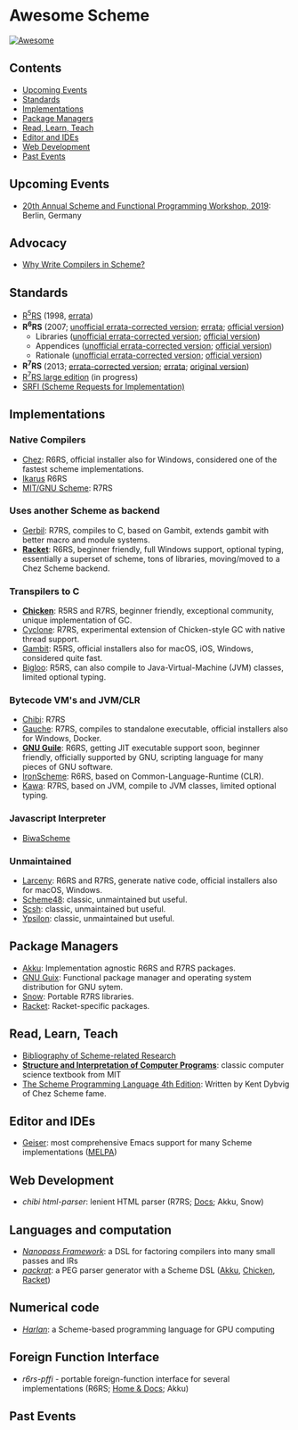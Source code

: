 # Awesome Scheme

[![Awesome](https://awesome.re/badge.svg)](https://awesome.re)

## Contents

- [Upcoming Events](#upcoming-events)
- [Standards](#standards)
- [Implementations](#implementations)
- [Package Managers](#package-managers)
- [Read, Learn, Teach](#read-learn-teach)
- [Editor and IDEs](#editor-and-ides)
- [Web Development](#web-development)
- [Past Events](#past-events)

## Upcoming Events

- [20th Annual Scheme and Functional Programming Workshop, 2019](https://thomas.gilray.org/scheme-2019/): Berlin, Germany

## Advocacy

* [Why Write Compilers in Scheme?](https://blog.theincredibleholk.org/blog/2013/07/09/why-write-compilers-in-scheme/)

## Standards

* [R<sup>5</sup>RS](https://schemers.org/Documents/Standards/R5RS/r5rs.pdf) (1998, [errata](http://mumble.net/~kelsey/r5rs-errata.html))
* **R<sup>6</sup>RS** (2007; [unofficial errata-corrected version](https://weinholt.se/scheme/r6rs/r6rs.pdf); [errata](http://www.r6rs.org/r6rs-errata.html); [official version](http://www.r6rs.org/final/r6rs.pdf))
  * Libraries ([unofficial errata-corrected version](https://weinholt.se/scheme/r6rs/r6rs-lib.pdf); [official version](http://www.r6rs.org/final/r6rs-lib.pdf))
  * Appendices ([unofficial errata-corrected version](https://weinholt.se/scheme/r6rs/r6rs-app.pdf); [official version](http://www.r6rs.org/final/r6rs-app.pdf))
  * Rationale ([unofficial errata-corrected version](https://weinholt.se/scheme/r6rs/r6rs-rationale.pdf); [official version](http://www.r6rs.org/final/r6rs-rationale.pdf))
* **R<sup>7</sup>RS** (2013; [errata-corrected version](https://bitbucket.org/cowan/r7rs/raw/errata/rnrs/r7rs.pdf); [errata](https://bitbucket.org/cowan/r7rs-wg1-infra/src/default/R7RSSmallErrata.md); [original version](https://bitbucket.org/cowan/r7rs/raw/errata/rnrs/r7rs-official.pdf))
* [R<sup>7</sup>RS large edition](https://bitbucket.org/cowan/r7rs-wg1-infra/src/default/R7RSHomePage.md) (in progress)
* [SRFI (Scheme Requests for Implementation)](https://srfi.schemers.org/)

## Implementations

### Native Compilers
* [Chez](https://cisco.github.io/ChezScheme/): R6RS, official installer also for Windows, considered one of the fastest scheme implementations.
* [Ikarus](http://ikarus-scheme.org/) R6RS
* [MIT/GNU Scheme](https://www.gnu.org/software/mit-scheme/): R7RS

### Uses another Scheme as backend
* [Gerbil](https://cons.io/): R7RS, compiles to C, based on Gambit,  extends gambit with better macro and module systems.
* [**Racket**](https://racket-lang.org/): R6RS, beginner friendly, full Windows support, optional
  typing, essentially a superset of scheme,  tons of libraries,  moving/moved to a Chez Scheme backend.

### Transpilers to C
* [**Chicken**](https://www.call-cc.org/): R5RS and R7RS, beginner friendly, exceptional community, unique implementation of GC.
* [Cyclone](https://justinethier.github.io/cyclone/): R7RS,  experimental extension of Chicken-style GC with native thread support.
* [Gambit](http://dynamo.iro.umontreal.ca/wiki/index.php/Main_Page): R5RS, official installers also for
  macOS, iOS, Windows, considered quite fast.
* [Bigloo](https://www-sop.inria.fr/mimosa/fp/Bigloo/): R5RS, can also compile to Java-Virtual-Machine (JVM) classes,
  limited optional typing.

### Bytecode VM's and JVM/CLR
* [Chibi](http://synthcode.com/wiki/chibi-scheme): R7RS
* [Gauche](https://practical-scheme.net/gauche/): R7RS, compiles to standalone
  executable, official installers also for Windows, Docker.
* [**GNU Guile**](https://www.gnu.org/software/guile/): R6RS, getting JIT executable support soon, beginner friendly, officially supported by GNU,  scripting language for many pieces of GNU software.
* [IronScheme](https://github.com/leppie/IronScheme): R6RS, based on Common-Language-Runtime (CLR).
* [Kawa](https://www.gnu.org/software/kawa/): R7RS, based on JVM, compile to JVM classes, limited optional typing.

### Javascript Interpreter
* [BiwaScheme](https://www.biwascheme.org/)

### Unmaintained
* [Larceny](http://larcenists.org/): R6RS and R7RS, generate native code, official installers also for macOS, Windows.
* [Scheme48](http://www.s48.org/): classic, unmaintained but useful.
* [Scsh](https://scsh.net/): classic, unmaintained but useful.
* [Ypsilon](http://www.littlewingpinball.com/doc/en/ypsilon/index.html): classic, unmaintained but useful.


## Package Managers

* [Akku](https://akkuscm.org/): Implementation agnostic R6RS and R7RS packages.
* [GNU Guix](https://www.gnu.org/software/guix/): Functional package manager and operating system distribution for GNU sytem.
* [Snow](http://snow-fort.org/): Portable R7RS libraries.
* [Racket](https://pkgs.racket-lang.org/): Racket-specific packages.

## Read, Learn, Teach

* [Bibliography of Scheme-related Research](https://github.com/scheme-live/bibliography#bibliography-of-scheme-related-research)
* [**Structure and Interpretation of Computer Programs**](https://mitpress.mit.edu/sites/default/files/sicp/full-text/book/book.html): classic computer science textbook from MIT
* [The Scheme Programming Language 4th Edition](https://www.scheme.com/tspl4/): Written by Kent Dybvig of Chez Scheme fame.

## Editor and IDEs

* [Geiser](https://www.nongnu.org/geiser/): most comprehensive Emacs support for many Scheme implementations ([MELPA](https://melpa.org/#/geiser))

## Web Development

* _chibi html-parser_: lenient HTML parser (R7RS; [Docs](http://snow-fort.org/s/gmail.com/alexshinn/chibi/html-parser/0.5.7/index.html); Akku, Snow)

## Languages and computation

* [_Nanopass Framework_](https://nanopass.org/): a DSL for factoring compilers into many small passes and IRs
* [_packrat_](http://tech.labs.oliverwyman.com/downloads/dev.lshift.net/tonyg/packrat.pdf): a PEG parser generator with a Scheme DSL ([Akku](https://akkuscm.org/packages/packrat/), [Chicken](http://wiki.call-cc.org/eggref/5/packrat), [Racket](https://pkgs.racket-lang.org/package/Packrat))

## Numerical code

* [_Harlan_](https://github.com/eholk/harlan): a Scheme-based programming language for GPU computing

## Foreign Function Interface

* _r6rs-pffi_ - portable foreign-function interface for several implementations (R6RS; [Home & Docs](https://github.com/ktakashi/r6rs-pffi); Akku)

## Past Events
